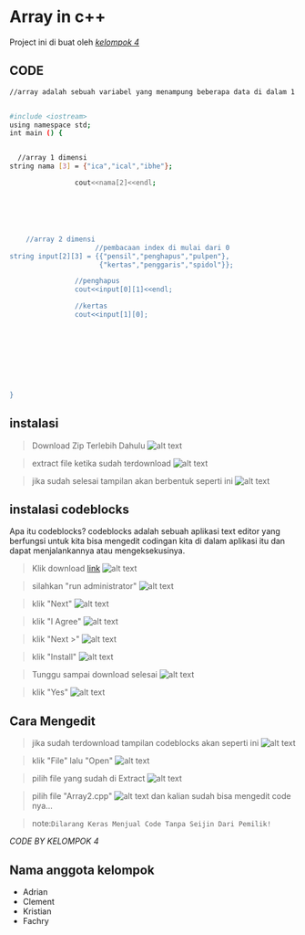 # Array in c++
Project ini di buat oleh [*kelompok 4*](https://production.listennotes.com/podcasts/kelompok-4-dIpLGg96M_U-sXnJSNM1B8A.1400x1400.jpg)

## CODE
```sh
//array adalah sebuah variabel yang menampung beberapa data di dalam 1 tipe data


#include <iostream>
using namespace std;
int main () {


  //array 1 dimensi
string nama [3] = {"ica","ical","ibhe"};

                cout<<nama[2]<<endl;






    //array 2 dimensi
                     //pembacaan index di mulai dari 0
string input[2][3] = {{"pensil","penghapus","pulpen"},
                      {"kertas","penggaris","spidol"}};

                //penghapus
                cout<<input[0][1]<<endl;

                //kertas
                cout<<input[1][0];









}

```
## instalasi

>Download Zip Terlebih Dahulu 
![alt text](https://github.com/clementhermawan/array-in-c-/blob/465d9177acd6212da2ae0f169a5695136165b29e/Pictures/png1.PNG?raw=true)


>extract file ketika sudah terdownload
![alt text](https://github.com/clementhermawan/array-in-c-/blob/465d9177acd6212da2ae0f169a5695136165b29e/Pictures/png2.PNG?raw=true)

>jika sudah selesai tampilan akan berbentuk seperti ini
![alt text](https://github.com/clementhermawan/array-in-c-/blob/465d9177acd6212da2ae0f169a5695136165b29e/Pictures/png3.PNG?raw=true)

## instalasi codeblocks
Apa itu codeblocks? codeblocks adalah sebuah aplikasi text editor yang berfungsi untuk kita bisa mengedit codingan kita di dalam aplikasi itu dan dapat menjalankannya atau mengeksekusinya.

>Klik download [link](https://sourceforge.net/projects/codeblocks/)
![alt text](https://github.com/clementhermawan/array-in-c-/blob/465d9177acd6212da2ae0f169a5695136165b29e/Pictures/png4.PNG?raw=true)

>silahkan "run administrator"
![alt text](https://github.com/clementhermawan/array-in-c-/blob/465d9177acd6212da2ae0f169a5695136165b29e/Pictures/png5.PNG?raw=true)

>klik "Next"
![alt text](https://github.com/clementhermawan/array-in-c-/blob/465d9177acd6212da2ae0f169a5695136165b29e/Pictures/png6.PNG?raw=true)

>klik "I Agree"
![alt text](https://github.com/clementhermawan/array-in-c-/blob/465d9177acd6212da2ae0f169a5695136165b29e/Pictures/png7.PNG?raw=true)

>klik "Next >"
![alt text](https://github.com/clementhermawan/array-in-c-/blob/465d9177acd6212da2ae0f169a5695136165b29e/Pictures/png8.PNG?raw=true)

>klik "Install"
![alt text](https://github.com/clementhermawan/array-in-c-/blob/465d9177acd6212da2ae0f169a5695136165b29e/Pictures/png9.PNG?raw=true)

>Tunggu sampai download selesai
![alt text](https://github.com/clementhermawan/array-in-c-/blob/465d9177acd6212da2ae0f169a5695136165b29e/Pictures/png10.PNG?raw=true)

>klik "Yes"
![alt text](https://github.com/clementhermawan/array-in-c-/blob/465d9177acd6212da2ae0f169a5695136165b29e/Pictures/png11.PNG?raw=true)


## Cara Mengedit

>jika sudah terdownload tampilan codeblocks akan seperti ini
![alt text](https://github.com/clementhermawan/array-in-c-/blob/465d9177acd6212da2ae0f169a5695136165b29e/Pictures/png12.PNG?raw=true)

>klik "File" lalu "Open"
![alt text](https://github.com/clementhermawan/array-in-c-/blob/465d9177acd6212da2ae0f169a5695136165b29e/Pictures/png13.PNG?raw=true)

>pilih file yang sudah di Extract 
![alt text](https://github.com/clementhermawan/array-in-c-/blob/465d9177acd6212da2ae0f169a5695136165b29e/Pictures/png14.PNG?raw=true)

>pilih file "Array2.cpp"
![alt text](https://github.com/clementhermawan/array-in-c-/blob/465d9177acd6212da2ae0f169a5695136165b29e/Pictures/png15.PNG?raw=true)
dan kalian sudah bisa mengedit code nya...

>note:`Dilarang Keras Menjual Code Tanpa Seijin Dari Pemilik!`

_CODE BY KELOMPOK 4_
## Nama anggota kelompok
- Adrian
- Clement
- Kristian
- Fachry




